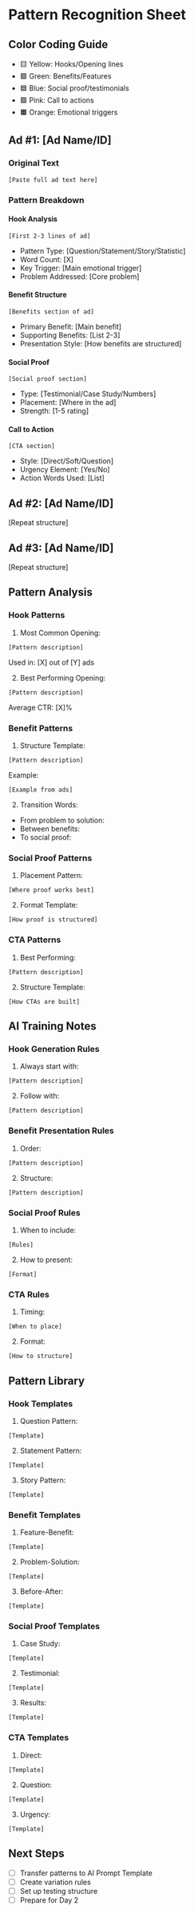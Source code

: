 # Pattern Recognition Sheet

## Color Coding Guide

- 🟨 Yellow: Hooks/Opening lines
- 🟩 Green: Benefits/Features
- 🟦 Blue: Social proof/testimonials
- 🟪 Pink: Call to actions
- 🟧 Orange: Emotional triggers

## Ad #1: [Ad Name/ID]

### Original Text

```
[Paste full ad text here]
```

### Pattern Breakdown

#### Hook Analysis

```
[First 2-3 lines of ad]
```

- Pattern Type: [Question/Statement/Story/Statistic]
- Word Count: [X]
- Key Trigger: [Main emotional trigger]
- Problem Addressed: [Core problem]

#### Benefit Structure

```
[Benefits section of ad]
```

- Primary Benefit: [Main benefit]
- Supporting Benefits: [List 2-3]
- Presentation Style: [How benefits are structured]

#### Social Proof

```
[Social proof section]
```

- Type: [Testimonial/Case Study/Numbers]
- Placement: [Where in the ad]
- Strength: [1-5 rating]

#### Call to Action

```
[CTA section]
```

- Style: [Direct/Soft/Question]
- Urgency Element: [Yes/No]
- Action Words Used: [List]

## Ad #2: [Ad Name/ID]

[Repeat structure]

## Ad #3: [Ad Name/ID]

[Repeat structure]

## Pattern Analysis

### Hook Patterns

1. Most Common Opening:

  ```
  [Pattern description]
  ```

  Used in: [X] out of [Y] ads

2. Best Performing Opening:

  ```
  [Pattern description]
  ```

  Average CTR: [X]%

### Benefit Patterns

1. Structure Template:

  ```
  [Pattern description]
  ```

  Example:

  ```
  [Example from ads]
  ```

2. Transition Words:

  - From problem to solution:
  - Between benefits:
  - To social proof:

### Social Proof Patterns

1. Placement Pattern:

  ```
  [Where proof works best]
  ```

2. Format Template:

  ```
  [How proof is structured]
  ```

### CTA Patterns

1. Best Performing:

  ```
  [Pattern description]
  ```

2. Structure Template:

  ```
  [How CTAs are built]
  ```

## AI Training Notes

### Hook Generation Rules

1. Always start with:

  ```
  [Pattern description]
  ```

2. Follow with:

  ```
  [Pattern description]
  ```

### Benefit Presentation Rules

1. Order:

  ```
  [Pattern description]
  ```

2. Structure:

  ```
  [Pattern description]
  ```

### Social Proof Rules

1. When to include:

  ```
  [Rules]
  ```

2. How to present:

  ```
  [Format]
  ```

### CTA Rules

1. Timing:

  ```
  [When to place]
  ```

2. Format:

  ```
  [How to structure]
  ```

## Pattern Library

### Hook Templates

1. Question Pattern:

  ```
  [Template]
  ```

2. Statement Pattern:

  ```
  [Template]
  ```

3. Story Pattern:

  ```
  [Template]
  ```

### Benefit Templates

1. Feature-Benefit:

  ```
  [Template]
  ```

2. Problem-Solution:

  ```
  [Template]
  ```

3. Before-After:

  ```
  [Template]
  ```

### Social Proof Templates

1. Case Study:

  ```
  [Template]
  ```

2. Testimonial:

  ```
  [Template]
  ```

3. Results:

  ```
  [Template]
  ```

### CTA Templates

1. Direct:

  ```
  [Template]
  ```

2. Question:

  ```
  [Template]
  ```

3. Urgency:

  ```
  [Template]
  ```

## Next Steps

- [ ] Transfer patterns to AI Prompt Template
- [ ] Create variation rules
- [ ] Set up testing structure
- [ ] Prepare for Day 2
